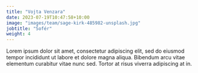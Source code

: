```yaml
---
title: "Vojta Venzara"
date: 2023-07-19T10:47:58+10:00
image: "images/team/sage-kirk-485982-unsplash.jpg"
jobtitle: "Šofér"
weight: 4
---
```


Lorem ipsum dolor sit amet, consectetur adipiscing elit, sed do eiusmod tempor incididunt ut labore et dolore magna aliqua. Bibendum arcu vitae elementum curabitur vitae nunc sed. Tortor at risus viverra adipiscing at in.
